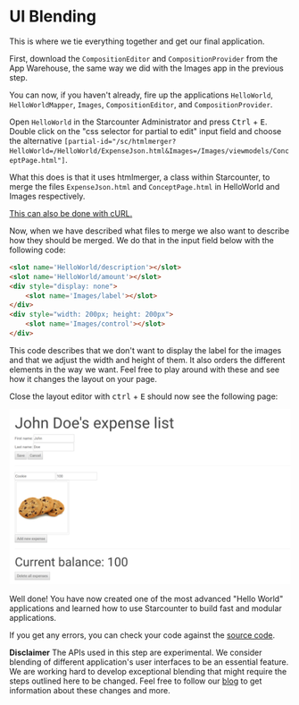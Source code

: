 # UI Blending

This is where we tie everything together and get our final application.

First, download the `CompositionEditor` and `CompositionProvider` from the App Warehouse, the same way we did with the Images app in the previous step. 

You can now, if you haven't already, fire up the applications `HelloWorld`, `HelloWorldMapper`, `Images`, `CompositionEditor`, and `CompositionProvider`.

Open `HelloWorld` in the Starcounter Administrator and press <kbd>Ctrl</kbd> + <kbd>E</kbd>. Double click on the "css selector for partial to edit" input field and choose the alternative `[partial-id="/sc/htmlmerger?HelloWorld=/HelloWorld/ExpenseJson.html&Images=/Images/viewmodels/ConceptPage.html"]`.

What this does is that it uses htmlmerger, a class within Starcounter, to merge the files `ExpenseJson.html` and `ConceptPage.html` in HelloWorld and Images respectively.

[This can also be done with cURL.](/guides/web-apps/import-html-composition/)

Now, when we have described what files to merge we also want to describe how they should be merged. We do that in the input field below with the following code:
```html
<slot name='HelloWorld/description'></slot>
<slot name='HelloWorld/amount'></slot>
<div style="display: none">
    <slot name='Images/label'></slot>
</div>
<div style="width: 200px; height: 200px">
    <slot name='Images/control'></slot>
</div>
```

This code describes that we don't want to display the label for the images and that we adjust the width and height of them. It also orders the different elements in the way we want. Feel free to play around with these and see how it changes the layout on your page. 

Close the layout editor with <kbd>ctrl</kbd> + <kbd>E</kbd> should now see the following page:

![final tutorial image](/assets/Capture-2.png)

Well done! You have now created one of the most advanced "Hello World" applications and learned how to use Starcounter to build fast and modular applications. 

If you get any errors, you can check your code against the [source code](https://github.com/StarcounterApps/HelloWorld/commit/91f0a6e2308ad4474622426666ce47a847b4420d).

<section class="hero"><strong>Disclaimer</strong>
The APIs used in this step are experimental. We consider blending of different application's user interfaces to be an essential feature. We are working hard to develop exceptional blending that might require the steps outlined here to be changed. Feel free to follow our <a href="http://starcounter.io/blog/">blog</a> to get information about these changes and more.</section>
